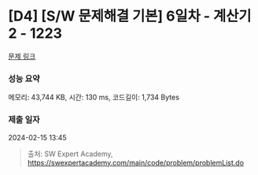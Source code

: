 # [D4] [S/W 문제해결 기본] 6일차 - 계산기2 - 1223 

[문제 링크](https://swexpertacademy.com/main/code/problem/problemDetail.do?contestProbId=AV14nnAaAFACFAYD) 

### 성능 요약

메모리: 43,744 KB, 시간: 130 ms, 코드길이: 1,734 Bytes

### 제출 일자

2024-02-15 13:45



> 출처: SW Expert Academy, https://swexpertacademy.com/main/code/problem/problemList.do